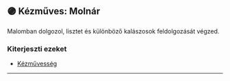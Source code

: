 ## 🟣 Kézműves: Molnár

Malomban dolgozol, lisztet és különböző kalászosok feldolgozását végzed.

### Kiterjeszti ezeket

- [Kézművesség](../kepzettsegek.szekunder/kezmuvesseg.md)

---
